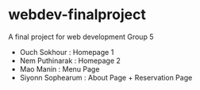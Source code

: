 # webdev-finalproject
A final project for web development
Group 5
- Ouch Sokhour : Homepage 1
- Nem Puthinarak : Homepage 2
- Mao Manin : Menu Page
- Siyonn Sophearum : About Page + Reservation Page
